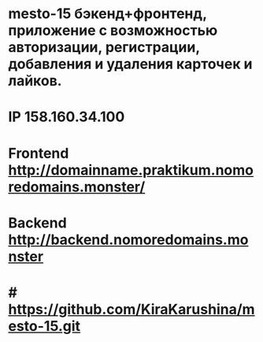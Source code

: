 # mesto-15 бэкенд+фронтенд, приложение с возможностью авторизации, регистрации, добавления и удаления карточек и лайков.


# IP 158.160.34.100

# Frontend http://domainname.praktikum.nomoredomains.monster/ 
# Backend http://backend.nomoredomains.monster

# # https://github.com/KiraKarushina/mesto-15.git 